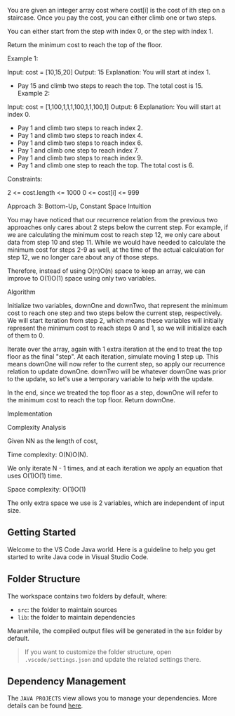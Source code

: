 You are given an integer array cost where cost[i] is the cost of ith step on a staircase. Once you pay the cost, you can either climb one or two steps.

You can either start from the step with index 0, or the step with index 1.

Return the minimum cost to reach the top of the floor.

 

Example 1:

Input: cost = [10,15,20]
Output: 15
Explanation: You will start at index 1.
- Pay 15 and climb two steps to reach the top.
The total cost is 15.
Example 2:

Input: cost = [1,100,1,1,1,100,1,1,100,1]
Output: 6
Explanation: You will start at index 0.
- Pay 1 and climb two steps to reach index 2.
- Pay 1 and climb two steps to reach index 4.
- Pay 1 and climb two steps to reach index 6.
- Pay 1 and climb one step to reach index 7.
- Pay 1 and climb two steps to reach index 9.
- Pay 1 and climb one step to reach the top.
The total cost is 6.
 

Constraints:

2 <= cost.length <= 1000
0 <= cost[i] <= 999


Approach 3: Bottom-Up, Constant Space
Intuition

You may have noticed that our recurrence relation from the previous two approaches only cares about 2 steps below the current step. For example, if we are calculating the minimum cost to reach step 12, we only care about data from step 10 and step 11. While we would have needed to calculate the minimum cost for steps 2-9 as well, at the time of the actual calculation for step 12, we no longer care about any of those steps.

Therefore, instead of using O(n)O(n) space to keep an array, we can improve to O(1)O(1) space using only two variables.

Algorithm

Initialize two variables, downOne and downTwo, that represent the minimum cost to reach one step and two steps below the current step, respectively. We will start iteration from step 2, which means these variables will initially represent the minimum cost to reach steps 0 and 1, so we will initialize each of them to 0.

Iterate over the array, again with 1 extra iteration at the end to treat the top floor as the final "step". At each iteration, simulate moving 1 step up. This means downOne will now refer to the current step, so apply our recurrence relation to update downOne. downTwo will be whatever downOne was prior to the update, so let's use a temporary variable to help with the update.

In the end, since we treated the top floor as a step, downOne will refer to the minimum cost to reach the top floor. Return downOne.

Implementation


Complexity Analysis

Given NN as the length of cost,

Time complexity: O(N)O(N).

We only iterate N - 1 times, and at each iteration we apply an equation that uses O(1)O(1) time.

Space complexity: O(1)O(1)

The only extra space we use is 2 variables, which are independent of input size.


## Getting Started

Welcome to the VS Code Java world. Here is a guideline to help you get started to write Java code in Visual Studio Code.

## Folder Structure

The workspace contains two folders by default, where:

- `src`: the folder to maintain sources
- `lib`: the folder to maintain dependencies

Meanwhile, the compiled output files will be generated in the `bin` folder by default.

> If you want to customize the folder structure, open `.vscode/settings.json` and update the related settings there.

## Dependency Management

The `JAVA PROJECTS` view allows you to manage your dependencies. More details can be found [here](https://github.com/microsoft/vscode-java-dependency#manage-dependencies).

